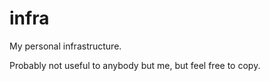 infra
=====

My personal infrastructure.

Probably not useful to anybody but me, but feel free to copy.
